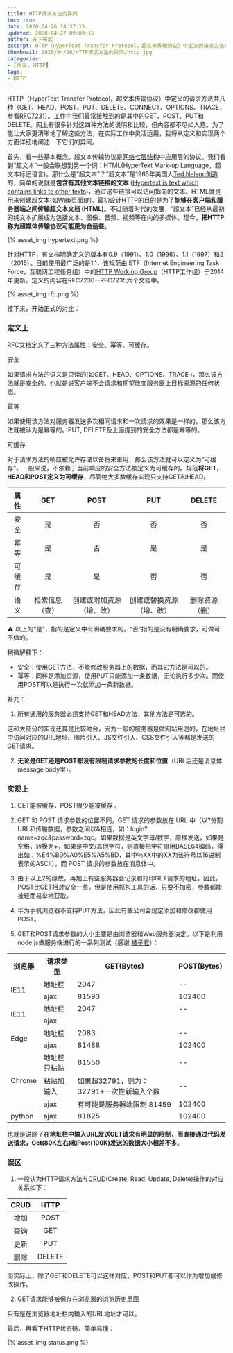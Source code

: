 ```yaml
---
title: HTTP请求方法的异同
toc: true
date: 2020-04-26 14:37:15
updated: 2020-04-27 09:09:15
author: 天下布武
excerpt: HTTP（HyperText Transfer Protocol，超文本传输协议）中定义的请求方法有八种（GET、HEAD、POST、PUT、DELETE、CONNECT、OPTIONS、TRACE。
thumbnail: 2020/04/26/HTTP请求方法的异同/http.jpg
categories:
- [协议, HTTP]
tags:
- HTTP
---
```


HTTP（HyperText Transfer Protocol，超文本传输协议）中定义的请求方法共八种（GET、HEAD、POST、PUT、DELETE、CONNECT、OPTIONS、TRACE，参看[RFC7231](https://tools.ietf.org/rfcmarkup/7231)）。工作中我们最常接触到的是其中的GET、POST、PUT和DELETE。网上有很多针对这四种方法的说明和比较，但内容都不尽如人意。为了能让大家更清晰地了解这些方法，在实际工作中灵活运用，我将从定义和实现两个方面详细地阐述一下它们的异同。

首先，看一些基本概念。超文本传输协议是[网络七层结构](https://zh.wikipedia.org/wiki/OSI%E6%A8%A1%E5%9E%8B)中应用层的协议。我们看到“超文本”一般会联想到另一个词：HTML(HyperText Mark-up Language，超文本标记语言)。那什么是“超文本”？“超文本”是1965年美国人[Ted Nelson创造](https://gigaom.com/2015/08/24/hypertext-50/)的，简单的说就是**包含有其他文本链接的文本** ([Hypertext is text which contains links to other texts](https://www.w3.org/WhatIs.html))，通过这些链接可以访问指向的文本。HTML就是用来创建超文本(如Web页面)的。[最初设计HTTP的目的](https://hpbn.co/brief-history-of-http/)是为了**能够在客户端和服务器端之间传输超文本文档 (HTML)**。不过随着时代的发展，“超文本”已经从最初的纯文本扩展成为包括文本、图像、音频、视频等在内的多媒体。现今，**把HTTP称为超媒体传输协议可能更为合适些**。

{% asset_img hypertext.png %}

针对HTTP，有文档明确定义的版本有0.9（1991）、1.0（1996）、1.1（1997）和2（2015）。目前使用最广泛的是1.1，该规范由IETF（Internet Engineering Task Force，互联网工程任务组）中的[HTTP Working Group](http://httpwg.org/)（HTTP工作组）于2014年更新，定义的内容在RFC7230--RFC7235六个文档中。

{% asset_img rfc.png %}

接下来，开始正式的对比：

### 定义上

RFC文档定义了三种方法属性：安全、幂等、可缓存。

安全

如果请求方法的语义是只读的(如GET、HEAD、OPTIONS、TRACE )，那么该方法就是安全的。也就是说客户端不会请求和期望改变服务器上目标资源的任何状态。

幂等

如果使用该方法对服务器发送多次相同请求和一次请求的效果是一样的，那么该方法就被认为是幂等的。PUT, DELETE及上面提到的安全方法都是幂等的。

可缓存

对于请求方法的响应被允许存储以备将来重用，那么该方法就可以定义为“可缓存”。一般来说，不依赖于当前响应的安全方法被定义为可缓存的。规范**将GET，HEAD和POST定义为可缓存**，尽管绝大多数缓存实现只支持GET和HEAD。

| 属性 | GET | POST | PUT | DELETE |
|:-:|:-:|:-:|:-:|:-:|
| 安全 | 是 | 否 | 否 | 否 |
| 幂等 | 是 | 否 | 是 | 是 |
| 可缓存 | 是 | 是 | 否 | 否 |
| 语义 | 检索信息（查）| 创建或附加资源（增、改） | 创建或替换资源（增、改） | 删除资源（删）|

⚠️ 以上的“是”，指的是定义中有明确要求的。“否”指的是没有明确要求，可做可不做的。

稍微解释下：
- 安全：使用GET方法，不能修改服务器上的数据，而其它方法是可以的。
- 幂等：同样是添加资源，使用PUT只能添加一条数据，无论执行多少次。而使用POST可以是执行一次就添加一条新数据。

补充：

1. 所有通用的服务器必须支持GET和HEAD方法，其他方法是可选的。

这和大部分的实现还算是比较吻合，因为一般的服务器是做网站用途的，在地址栏中访问对应的URL地址、图片引入、JS文件引入、CSS文件引入等都是发送的GET请求。

2. **无论是GET还是POST都没有限制请求参数的长度和位置**（URL后还是消息体message body里）。

### 实现上

1. GET能被缓存，POST很少能被缓存 。

2. GET 和 POST 请求参数的位置不同，GET 请求的参数放在 URL 中（以?分割URL和传输数据，参数之间以&相连，如：login?name=zqc&password=zqc。如果数据是英文字母/数字，原样发送，如果是空格，转换为+，如果是中文/其他字符，则直接把字符串用BASE64编码，得出如：%E4%BD%A0%E5%A5%BD，其中％XX中的XX为该符号以16进制表示的ASCII），而 POST 请求的参数放在消息体中。

3. 由于以上2的缘故，再加上有些服务器会记录和打印GET请求的地址，因此，POST比GET相对安全一些。但是使用抓包工具的话，只要不加密，参数都能被轻而易举地获取。

4. 华为手机浏览器不支持PUT方法，因此有些公司会规定添加和修改都使用POST。

5. GET和POST请求参数的大小主要是由浏览器和Web服务器决定。以下是利用node.js做服务端进行的一系列测试（感谢 [橘子君](https://github.com/SYJjuzijun)）：

<table>
  	<tr>
		<th>浏览器</th>
		<th>请求类型</th>
        <th>GET(Bytes)</th>
        <th>POST(Bytes)</th>
	<tr>
	<tr>
		<td rowspan="2">IE11</td>
        <td>地址栏</td>
		<td>2047</td>
        <td>--</td>
	<tr>
        <td>ajax</td>
		<td>81593</td>
        <td>102400</td>
	<tr>
		<td rowspan="2">IE11</td>
        <td>地址栏</td>
		<td>2047</td>
        <td>--</td>
	</tr>
	<tr>
		<td>ajax</td>
		<td></td>
        <td></td>
	</tr>
    <tr>
		<td rowspan="2">Edge</td>
        <td>地址栏</td>
		<td>2083</td>
        <td>--</td>
	</tr>
	<tr>
		<td>ajax</td>
		<td>81488</td>
        <td>102400</td>
	</tr>
    <tr>
		<td rowspan="3">Chrome</td>
        <td>地址栏只粘贴</td>
		<td>81550</td>
        <td>--</td>
	</tr>
	<tr>
		<td>粘贴加输入</td>
		<td>如果超32791，则为：32791+一次性新输入个数</td>
        <td>--</td>
	</tr>
    	<tr>
		<td>ajax</td>
		<td>有可能是服务器端限制 81459</td>
        <td>102400</td>
	</tr>
     <tr>
		<td>python</td>
        <td>ajax</td>
		<td>81825</td>
        <td>102400</td>
	</tr>
</table>

也就是说除了**在地址栏中输入URL发送GET请求有明显的限制，而直接通过代码发送请求，Get(80K左右)和Post(100K)发送的数据大小相差不多**。

### 误区

1. 一般认为HTTP请求方法与[CRUD](https://docs.microsoft.com/en-us/iis-administration/api/crud)(Create, Read, Update, Delete)操作的对应关系如下：

CRUD | HTTP 
:-:|:-:
增加 | POST 
查询 | GET 
更新 | PUT 
删除 | DELETE 

而实际上，除了GET和DELETE可以这样对应，POST和PUT都可以作为增加或修改操作。

2. GET请求能够被保存在浏览器的浏览历史里面

只有是在浏览器地址栏内输入的URL地址才可以。


最后，再看下HTTP状态码，简单易懂：

{% asset_img status.png %}